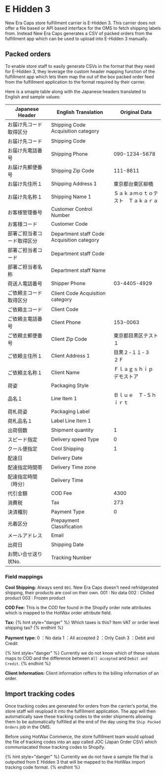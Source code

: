# E Hidden 3
New Era Caps store fulfillment carrier is E-Hidden 3. This carrier does not offer a file based or API based interface for the OMS to fetch shipping labels from. Instead New Era Caps generates a CSV of packed orders from the fulfillment app which can be used to upload into E-Hidden 3 manually. 

## Packed orders
To enable store staff to easily generate CSVs in the format that they need for E-Hidden 3, they leverage the custom header mapping function of the fulfillment app which lets them map the out of the box packed order feed from the fulfillment application to the format required by their carrier.

Here is a smaple table along with the Japanese headers translated to English and sample values:

| Japanese Header                | English Translation                          | Original Data                                   |
|--------------------------------|----------------------------------------------|-------------------------------------------------|
| お届け先コード取得区分             | Shipping Code Acquisition category           |                                               |
| お届け先コード                   | Shipping Code                                |                                               |
| お届け先電話番号                  | Shipping Phone                               | 090-1234-5678                                 |
| お届け先郵便番号                  | Shipping Zip Code                            | 111-8611                                      |
| お届け先住所１                    | Shipping Address 1                           | 東京都台東区柳橋                                 |
| お届け先名称１                    | Shipping Name 1                              | Ｓａｋａｍｏｔｏテスト　Ｔａｋａｒａ               |
| お客様管理番号                    | Customer Control Number                      |                                               |
| お客様コード                      | Customer Code                                |                                               |
| 部署ご担当者コード取得区分          | Department staff Code Acquisition category   |                                               |
| 部署ご担当者コード                 | Department staff Code                        |                                               |
| 部署ご担当者名称                  | Department staff Name                        |                                               |
| 荷送人電話番号                    | Shipper Phone                                | 03-4405-4929                                 |
| ご依頼主コード取得区分              | Client Code Acquisition category              |                                               |
| ご依頼主コード                    | Client Code                                  |                                               |
| ご依頼主電話番号                   | Client Phone                                 | 153-0063                                      |
| ご依頼主郵便番号                    | Client Zip Code                              | 東京都目黒区テスト１                             |
| ご依頼主住所１                      | Client Address 1                             | 目黒２-１１-３　２Ｆ                              |
| ご依頼主名称１                      | Client Name                                  | Ｆｌａｇｓｈｉｐ　デモストア                       |
| 荷姿                              | Packaging Style                             |                                               |
| 品名１                              | Line Item 1                                  | Ｂｌｕｅ　Ｔ-Ｓｈｉｒｔ                             |
| 荷札荷姿                             | Packaging Label                             |                                               |
| 荷札品名１                           | Label Line Item 1                            |                                               |
| 出荷個数                             | Shipment quantity                            | 1                                             |
| スピード指定                         | Delivery speed Type                          | 0                                             |
| クール便指定                         | Cool Shipping                                | 1                                             |
| 配達日                               | Delivery Date                                |                                               |
| 配達指定時間帯                       | Delivery Time zone                           |                                               |
| 配達指定時間（時分）                 | Delivery Time                                |                                               |
| 代引金額                             | COD Fee                                      | 4300                                          |
| 消費税                               | Tax                                          | 273                                           |
| 決済種別                             | Payment Type                                 | 0                                             |
| 元着区分                             | Prepayment Classification                    |                                               |
| メールアドレス                       | Email                                        |                                               |
| 出荷日                               | Shipping Date                                |                                               |
| お問い合せ送り状No.                   | Tracking Number                              |                                               |


### Field mappings

**Cool Shipping:** Always send `001`. New Era Caps doesn't need refridgerated shipping, their products are cool on their own.
001 : No data
002 : Chilled product
003 : Frozen product

**COD Fee:**
This is the COD fee found in the Shopify order note attributes which is mapped to the HotWax order attribute field. 

**Tax:**
{% hint style="danger" %}
Which taxes is this? Item VAT or order level shipping tax?
{% endhint %}

**Payment type:** 
0 ：No data
1 ：All accepted
2 ：Only Cash
3 ：Debit and Credit

{% hint style="danger" %}
Currently we do not know which of these values maps to COD and the difference between `All accepted` and `Debit and Credit`.
{% endhint %}

**Client Information:** Client information reffers to the billing information of an order.


## Import tracking codes
Once tracking codes are generated for orders from the carrier’s portal, the store staff will reupload it into the fulfillment application. The app will then automatically save these tracking codes to the order shipments allowing them to be automatically fulfilled at the end of the day using the `Ship Packed Orders` job in the OMS.

Before using HotWax Commerce, the store fulfillment team would upload the file of tracking codes into an app called JOC (Japan Order CSV) which communiacated those tracking codes to Shopify.

{% hint style="danger" %}
Currently we do not have a sample file that is outputted from E Hidden 3 that will be mapped to the HotWax import tracking code format.
{% endhint %}
